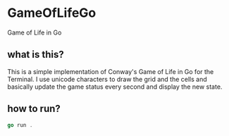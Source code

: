 # GameOfLifeGo
Game of Life in Go

## what is this?

This is a simple implementation of Conway's Game of Life in Go for the Terminal.
I use unicode characters to draw the grid and the cells and basically update the game status every second and display the new state.

## how to run?

```go 
go run .
```

